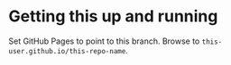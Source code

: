 
# Getting this up and running

Set GitHub Pages to point to this branch.
Browse to `this-user.github.io/this-repo-name`.
